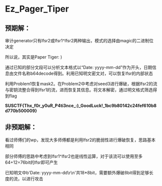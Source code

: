 # Ez_Pager_Tiper

## 预期解：

审计generator只有lfsr2或lfsr1^lfsr2两种输出，模式的选择由magic的二进制位决定

所以说，其实是Paper Tiger: )

通过已知的部分文段可以分析文本格式以“Date: yyyy-mm-dd”作为开头，日期信息由文件名称b64decode得到。利用已知明文密文对，可以恢复lfsr的内部状态

利用Problem1恢复mask2。在Problem2中考虑对seed3进行爆破，根据lfsr2的流与密钥流整合得到lfsr1的流，进而恢复其信息。将文本解密，通过明文格式筛选得到flag

**SUSCTF{Thx_f0r_y0uR_P4ti3nce_:)_GoodLuck!_1bc9b80142c24fef610b8d770b500009}**

## 非预期解：

看过师傅们的wp，发现大多师傅都是利用lfsr2的脆弱性进行爆破恢复，思路基本相同

部分师傅的思路中考虑到lfsr1^lfsr2也是线性运算，对于该流可以使用至多64+12=76bit的lfsr即可产生

已知明文中b'Date: yyyy-mm-dd\r\n'共18*8bit，需要额外爆破8bit得到足够长度的流，以进行攻击